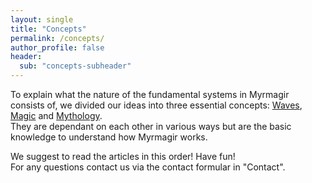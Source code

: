 ```yaml
---
layout: single
title: "Concepts"
permalink: /concepts/
author_profile: false
header:
  sub: "concepts-subheader"
---
```


To explain what the nature of the fundamental systems in Myrmagir consists of, we divided our ideas into three essential concepts: [Waves](https://zujiry.github.io/concepts/waves/), [Magic](https://zujiry.github.io/concepts/magic/) and [Mythology](https://zujiry.github.io/concepts/mythology/).  
They are dependant on each other in various ways but are the basic knowledge to understand how Myrmagir works.

We suggest to read the articles in this order! Have fun!  
For any questions contact us via the contact formular in "Contact".
